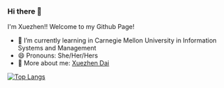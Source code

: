 ### Hi there 👋

<!--
**jandaii/jandaii** is a ✨ _special_ ✨ repository because its `README.md` (this file) appears on your GitHub profile.

Here are some ideas to get you started:

- 🔭 I’m currently working on ...
- 🌱 I’m currently learning ...
- 👯 I’m looking to collaborate on ...
- 🤔 I’m looking for help with ...
- 💬 Ask me about ...
- 📫 How to reach me: ...
- 😄 Pronouns: ...
- ⚡ Fun fact: ...
-->
I'm Xuezhen!! Welcome to my Github Page!
- 🌱 I’m currently learning in Carnegie Mellon University in Information Systems and Management
- 😄 Pronouns: She/Her/Hers
- 💬 More about me: [Xuezhen Dai](https://www.linkedin.com/in/xuezhen-dai/)

[![Top Langs](https://github-readme-stats.vercel.app/api/top-langs/?username=jandaii&layout=compact)](https://github.com/jandaii/github-readme-stats)
